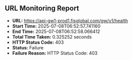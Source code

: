 ## URL Monitoring Report

- **URL:** https://api-gw1-prod1.fisglobal.com/gw/v1/health
- **Start Time:** 2025-07-08T06:52:57.741160
- **End Time:** 2025-07-08T06:52:58.066412
- **Total Time Taken:** 0.325252 seconds
- **HTTP Status Code:** 403
- **Status:** Failure
- **Failure Reason:** HTTP Status Code: 403
